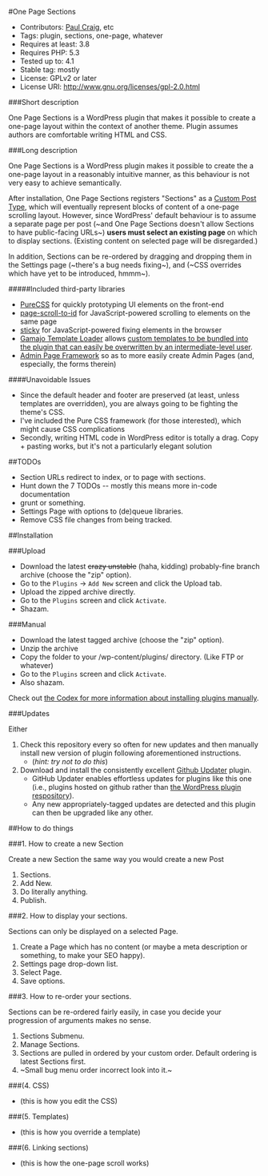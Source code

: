 #One Page Sections
* Contributors: [Paul Craig](https://github.com/pcraig3), etc
* Tags: plugin, sections, one-page, whatever
* Requires at least: 3.8
* Requires PHP: 5.3
* Tested up to: 4.1
* Stable tag: mostly
* License: GPLv2 or later
* License URI: http://www.gnu.org/licenses/gpl-2.0.html

###Short description

One Page Sections is a WordPress plugin that makes it possible to create a one-page layout within the context of another theme.  Plugin assumes authors are comfortable writing HTML and CSS.  

###Long description

One Page Sections is a WordPress plugin makes it possible to create the a one-page layout in a reasonably intuitive manner, as this behaviour is not very easy to achieve semantically.  

After installation, One Page Sections registers "Sections" as a [Custom Post Type](http://codex.wordpress.org/Post_Types), which will eventually represent blocks of content of a one-page scrolling layout.  However, since WordPress' default behaviour is to assume a separate page per post (~and One Page Sections doesn't allow Sections to have public-facing URLs~) **users must select an existing page** on which to display sections.  (Existing content on selected page will be disregarded.)

In addition, Sections can be re-ordered by dragging and dropping them in the Settings page (~there's a bug needs fixing~), and (~CSS overrides which have yet to be introduced, hmmm~).

#####Included third-party libraries

* [PureCSS](http://purecss.io/) for quickly prototyping UI elements on the front-end
* [page-scroll-to-id](https://github.com/malihu/page-scroll-to-id) for JavaScript-powered scrolling to elements on the same page
* [sticky](https://github.com/garand/sticky) for JavaScript-powered fixing elements in the browser
* [Gamajo Template Loader](https://github.com/GaryJones/Gamajo-Template-Loader) allows [custom templates to be bundled into the plugin that can easily be overwritten by an intermediate-level user](https://pippinsplugins.com/template-file-loaders-plugins/).
* [Admin Page Framework](https://wordpress.org/plugins/admin-page-framework/) so as to more easily create Admin Pages (and, especially, the forms therein)

####Unavoidable Issues 
* Since the default header and footer are preserved (at least, unless templates are overridden), you are always going to be fighting the theme's CSS.  
* I've included the Pure CSS framework (for those interested), which might cause CSS complications
* Secondly, writing HTML code in WordPress editor is totally a drag. Copy + pasting works, but it's not a particularly elegant solution

##TODOs

* Section URLs redirect to index, or to page with sections.
* Hunt down the 7 TODOs -- mostly this means more in-code documentation
* grunt or something.
* Settings Page with options to (de)queue libraries.
* Remove CSS file changes from being tracked.

##Installation

###Upload

* Download the latest ~~crazy unstable~~ (haha, kidding) probably-fine branch archive (choose the "zip" option).
* Go to the `Plugins` -> `Add New` screen and click the Upload tab.
* Upload the zipped archive directly.
* Go to the `Plugins` screen and click `Activate`.
* Shazam.

###Manual

* Download the latest tagged archive (choose the "zip" option).
* Unzip the archive
* Copy the folder to your /wp-content/plugins/ directory. (Like FTP or whatever)
* Go to the `Plugins` screen and click `Activate`.
* Also shazam.

Check out [the Codex for more information about installing plugins manually](http://codex.wordpress.org/Managing_Plugins#Manual_Plugin_Installation).

###Updates

Either 

1. Check this repository every so often for new updates and then manually install new version of plugin following aforementioned instructions.
 	* (*hint: try not to do this*)
2. Download and install the consistently excellent [Github Updater](https://github.com/afragen/github-updater) plugin.
	* GitHub Updater enables effortless updates for plugins like this one (i.e., plugins hosted on github rather than [the WordPress plugin respository](https://wordpress.org/plugins/)).
    * Any new appropriately-tagged updates are detected and this plugin can then be upgraded like any other.

##How to do things

###1. How to create a new Section

Create a new Section the same way you would create a new Post

 1. Sections. 
 2. Add New. 
 3. Do literally anything. 
 4. Publish.

###2. How to display your sections.

Sections can only be displayed on a selected Page.

 1. Create a Page which has no content (or maybe a meta description or something, to make your SEO happy).
 2. Settings page drop-down list.
 3. Select Page. 
 4. Save options.

###3. How to re-order your sections.

Sections can be re-ordered fairly easily, in case you decide your progression of arguments makes no sense.

 1. Sections Submenu. 
 2. Manage Sections. 
 3. Sections are pulled in ordered by your custom order. Default ordering is latest Sections first. 
 4. ~Small bug menu order incorrect look into it.~

###(4. CSS)
* (this is how you edit the CSS)

###(5. Templates) 
* (this is how you override a template)

###(6. Linking sections)
* (this is how the one-page scroll works)